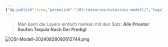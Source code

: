 ```yaml
---
{"dg-publish":true,"permalink":"/02-resources/notes/osi-modell/","tags":["netzwerk"],"updated":"2024-08-28T09:26:13.792+02:00"}
---
```


>Man kann die Layers  einfach merken mit den Satz:
>**Alle Priester Saufen Tequila Nach Der Predigt**

![OSI-Modell-20240828092612744.png](/img/user/02%20-%20RESOURCES/Files/OSI-Modell-20240828092612744.png)

<style> .container {font-family: sans-serif; text-align: center;} .button-wrapper button {z-index: 1;height: 40px; width: 100px; margin: 10px;padding: 5px;} .excalidraw .App-menu_top .buttonList { display: flex;} .excalidraw-wrapper { height: 800px; margin: 50px; position: relative;} :root[dir="ltr"] .excalidraw .layer-ui__wrapper .zen-mode-transition.App-menu_bottom--transition-left {transform: none;} </style><script src="https://cdn.jsdelivr.net/npm/react@17/umd/react.production.min.js"></script><script src="https://cdn.jsdelivr.net/npm/react-dom@17/umd/react-dom.production.min.js"></script><script type="text/javascript" src="https://cdn.jsdelivr.net/npm/@excalidraw/excalidraw@0/dist/excalidraw.production.min.js"></script><div id="OSI-Modell_2024-07-16_1559.43.excalidraw.md1"></div><script>(function(){const InitialData={"type":"excalidraw","version":2,"source":"https://github.com/zsviczian/obsidian-excalidraw-plugin/releases/tag/2.3.0","elements":[{"type":"rectangle","version":178,"versionNonce":1298910836,"index":"a0","isDeleted":false,"id":"HVQ-AXTkL7F2Pmlric4km","fillStyle":"cross-hatch","strokeWidth":2,"strokeStyle":"solid","roughness":1,"opacity":100,"angle":0,"x":-225.5,"y":-401.2421875,"strokeColor":"#1e1e1e","backgroundColor":"transparent","width":392,"height":807,"seed":1864322536,"groupIds":[],"frameId":null,"roundness":{"type":3},"boundElements":[],"updated":1721199335502,"link":null,"locked":false},{"type":"line","version":115,"versionNonce":1276943256,"index":"a1","isDeleted":false,"id":"2oH3XBinIdQlAOZiDw9YC","fillStyle":"solid","strokeWidth":2,"strokeStyle":"solid","roughness":1,"opacity":100,"angle":0,"x":-225.86363636363635,"y":268.4012784090909,"strokeColor":"#1e1e1e","backgroundColor":"transparent","width":393.6363636363636,"height":2.727272727272748,"seed":1290810856,"groupIds":[],"frameId":null,"roundness":{"type":2},"boundElements":[],"updated":1721138517596,"link":null,"locked":false,"startBinding":null,"endBinding":null,"lastCommittedPoint":null,"startArrowhead":null,"endArrowhead":null,"points":[[0,0],[393.6363636363636,-2.727272727272748]]},{"type":"line","version":113,"versionNonce":1959055336,"index":"a2","isDeleted":false,"id":"KurE0B5R4umt90_f-nntv","fillStyle":"solid","strokeWidth":2,"strokeStyle":"solid","roughness":1,"opacity":100,"angle":0,"x":-224.01049959957598,"y":154.78062319667293,"strokeColor":"#1e1e1e","backgroundColor":"transparent","width":393.6363636363636,"height":2.727272727272748,"seed":1699691160,"groupIds":[],"frameId":null,"roundness":{"type":2},"boundElements":[],"updated":1721138513610,"link":null,"locked":false,"startBinding":null,"endBinding":null,"lastCommittedPoint":null,"startArrowhead":null,"endArrowhead":null,"points":[[0,0],[393.6363636363636,-2.727272727272748]]},{"type":"line","version":176,"versionNonce":1001667992,"index":"a3","isDeleted":false,"id":"vxyFUvunTkXn1bOsuZt_4","fillStyle":"solid","strokeWidth":2,"strokeStyle":"solid","roughness":1,"opacity":100,"angle":0,"x":-222.19231778139417,"y":44.780623196672934,"strokeColor":"#1e1e1e","backgroundColor":"transparent","width":393.6363636363636,"height":2.727272727272748,"seed":1334690024,"groupIds":[],"frameId":null,"roundness":{"type":2},"boundElements":[],"updated":1721138510442,"link":null,"locked":false,"startBinding":null,"endBinding":null,"lastCommittedPoint":null,"startArrowhead":null,"endArrowhead":null,"points":[[0,0],[393.6363636363636,-2.727272727272748]]},{"type":"line","version":138,"versionNonce":1899446248,"index":"a4","isDeleted":false,"id":"5SN_TauFl3ZpMsv-wmUHR","fillStyle":"solid","strokeWidth":2,"strokeStyle":"solid","roughness":1,"opacity":100,"angle":0,"x":-224.91959050866691,"y":-69.76483134878163,"strokeColor":"#1e1e1e","backgroundColor":"transparent","width":393.6363636363636,"height":2.727272727272748,"seed":1840752792,"groupIds":[],"frameId":null,"roundness":{"type":2},"boundElements":[],"updated":1721138508025,"link":null,"locked":false,"startBinding":null,"endBinding":null,"lastCommittedPoint":null,"startArrowhead":null,"endArrowhead":null,"points":[[0,0],[393.6363636363636,-2.727272727272748]]},{"type":"line","version":114,"versionNonce":2098304152,"index":"a5","isDeleted":false,"id":"fAThEjpmYqSEnL_u7bdqt","fillStyle":"solid","strokeWidth":2,"strokeStyle":"solid","roughness":1,"opacity":100,"angle":0,"x":-226.73777232684878,"y":-202.49210407605432,"strokeColor":"#1e1e1e","backgroundColor":"transparent","width":393.6363636363636,"height":2.727272727272748,"seed":2119084520,"groupIds":[],"frameId":null,"roundness":{"type":2},"boundElements":[],"updated":1721138503856,"link":null,"locked":false,"startBinding":null,"endBinding":null,"lastCommittedPoint":null,"startArrowhead":null,"endArrowhead":null,"points":[[0,0],[393.6363636363636,-2.727272727272748]]},{"type":"line","version":120,"versionNonce":719843048,"index":"a6","isDeleted":false,"id":"PJhfTvsvWYn1DiNqW0Qqc","fillStyle":"solid","strokeWidth":2,"strokeStyle":"solid","roughness":1,"opacity":100,"angle":0,"x":-228.55595414503048,"y":-312.4921040760543,"strokeColor":"#1e1e1e","backgroundColor":"transparent","width":393.6363636363636,"height":2.727272727272748,"seed":2112697240,"groupIds":[],"frameId":null,"roundness":{"type":2},"boundElements":[],"updated":1721138500022,"link":null,"locked":false,"startBinding":null,"endBinding":null,"lastCommittedPoint":null,"startArrowhead":null,"endArrowhead":null,"points":[[0,0],[393.6363636363636,-2.727272727272748]]},{"type":"text","version":46,"versionNonce":599610171,"index":"a9","isDeleted":false,"id":"JqeHqdZM","fillStyle":"solid","strokeWidth":2,"strokeStyle":"solid","roughness":1,"opacity":100,"angle":0,"x":-65.86363636363637,"y":269.31036931818176,"strokeColor":"#1e1e1e","backgroundColor":"transparent","width":76.35992431640625,"height":25,"seed":536349336,"groupIds":[],"frameId":null,"roundness":null,"boundElements":[],"updated":1721487563690,"link":null,"locked":false,"fontSize":20,"fontFamily":1,"text":"Physical","rawText":"Physical","textAlign":"left","verticalAlign":"top","containerId":null,"originalText":"Physical","autoResize":true,"lineHeight":1.25},{"type":"text","version":71,"versionNonce":2145440245,"index":"aA","isDeleted":false,"id":"tHd1T3dH","fillStyle":"solid","strokeWidth":2,"strokeStyle":"solid","roughness":1,"opacity":100,"angle":0,"x":-78.59090909090907,"y":152.0376420454545,"strokeColor":"#1e1e1e","backgroundColor":"transparent","width":99.92903414639562,"height":25,"seed":356768408,"groupIds":[],"frameId":null,"roundness":null,"boundElements":[],"updated":1721487563690,"link":null,"locked":false,"fontSize":20,"fontFamily":1,"text":"Data Link","rawText":"Data Link","textAlign":"left","verticalAlign":"top","containerId":null,"originalText":"Data Link","autoResize":false,"lineHeight":1.25},{"type":"text","version":42,"versionNonce":147141595,"index":"aB","isDeleted":false,"id":"Ruf9cm2b","fillStyle":"solid","strokeWidth":2,"strokeStyle":"solid","roughness":1,"opacity":100,"angle":0,"x":-66.77272727272725,"y":42.94673295454538,"strokeColor":"#1e1e1e","backgroundColor":"transparent","width":76.97993469238281,"height":25,"seed":499141016,"groupIds":[],"frameId":null,"roundness":null,"boundElements":[],"updated":1721487563690,"link":null,"locked":false,"fontSize":20,"fontFamily":1,"text":"Network","rawText":"Network","textAlign":"left","verticalAlign":"top","containerId":null,"originalText":"Network","autoResize":true,"lineHeight":1.25},{"type":"text","version":99,"versionNonce":943508309,"index":"aC","isDeleted":false,"id":"DzTOgS8y","fillStyle":"solid","strokeWidth":2,"strokeStyle":"solid","roughness":1,"opacity":100,"angle":0,"x":-75.13268973610616,"y":-75.91690340909093,"strokeColor":"#1e1e1e","backgroundColor":"transparent","width":100.75991821289062,"height":25,"seed":1938426088,"groupIds":[],"frameId":null,"roundness":null,"boundElements":[],"updated":1721487563690,"link":null,"locked":false,"fontSize":20,"fontFamily":1,"text":"Transport","rawText":"Transport","textAlign":"left","verticalAlign":"top","containerId":null,"originalText":"Transport","autoResize":true,"lineHeight":1.25},{"type":"text","version":120,"versionNonce":256376955,"index":"aF","isDeleted":false,"id":"AiqUKKfK","fillStyle":"solid","strokeWidth":2,"strokeStyle":"solid","roughness":1,"opacity":100,"angle":0,"x":-59.67814428156066,"y":-205.91690340909088,"strokeColor":"#1e1e1e","backgroundColor":"transparent","width":71.27992248535156,"height":25,"seed":1145424536,"groupIds":[],"frameId":null,"roundness":null,"boundElements":[],"updated":1721487563690,"link":null,"locked":false,"fontSize":20,"fontFamily":1,"text":"Session","rawText":"Session","textAlign":"left","verticalAlign":"top","containerId":null,"originalText":"Session","autoResize":true,"lineHeight":1.25},{"type":"text","version":133,"versionNonce":1771215029,"index":"aI","isDeleted":false,"id":"tl125dPG","fillStyle":"solid","strokeWidth":2,"strokeStyle":"solid","roughness":1,"opacity":100,"angle":0,"x":-86.95087155428791,"y":-315.00781250000006,"strokeColor":"#1e1e1e","backgroundColor":"transparent","width":125.29988098144531,"height":25,"seed":1306047384,"groupIds":[],"frameId":null,"roundness":null,"boundElements":[],"updated":1721487563690,"link":null,"locked":false,"fontSize":20,"fontFamily":1,"text":"Presentation","rawText":"Presentation","textAlign":"left","verticalAlign":"top","containerId":null,"originalText":"Presentation","autoResize":true,"lineHeight":1.25},{"type":"text","version":104,"versionNonce":554187035,"index":"aM","isDeleted":false,"id":"JnchxMwX","fillStyle":"solid","strokeWidth":2,"strokeStyle":"solid","roughness":1,"opacity":100,"angle":0,"x":-81.49632609974253,"y":-397.7350852272726,"strokeColor":"#1e1e1e","backgroundColor":"transparent","width":103.61990356445312,"height":25,"seed":393670040,"groupIds":[],"frameId":null,"roundness":null,"boundElements":[],"updated":1721487563690,"link":null,"locked":false,"fontSize":20,"fontFamily":1,"text":"Application","rawText":"Application","textAlign":"left","verticalAlign":"top","containerId":null,"originalText":"Application","autoResize":true,"lineHeight":1.25},{"type":"text","version":37,"versionNonce":2106046997,"index":"aR","isDeleted":false,"id":"R7YgyInc","fillStyle":"solid","strokeWidth":2,"strokeStyle":"solid","roughness":1,"opacity":100,"angle":0,"x":-211.3181818181818,"y":279.31036931818164,"strokeColor":"#1e1e1e","backgroundColor":"transparent","width":11.419998168945312,"height":25,"seed":395646360,"groupIds":[],"frameId":null,"roundness":null,"boundElements":[],"updated":1721487563690,"link":null,"locked":false,"fontSize":20,"fontFamily":1,"text":"1.","rawText":"1.","textAlign":"left","verticalAlign":"top","containerId":null,"originalText":"1.","autoResize":true,"lineHeight":1.25},{"type":"text","version":51,"versionNonce":1266179515,"index":"aS","isDeleted":false,"id":"9NG8LSka","fillStyle":"solid","strokeWidth":2,"strokeStyle":"solid","roughness":1,"opacity":100,"angle":0,"x":-215.86363636363635,"y":156.58309659090898,"strokeColor":"#1e1e1e","backgroundColor":"transparent","width":20.239990234375,"height":25,"seed":958268312,"groupIds":[],"frameId":null,"roundness":null,"boundElements":[],"updated":1721487563690,"link":null,"locked":false,"fontSize":20,"fontFamily":1,"text":"2.","rawText":"2.","textAlign":"left","verticalAlign":"top","containerId":null,"originalText":"2.","autoResize":true,"lineHeight":1.25},{"type":"text","version":35,"versionNonce":219262837,"index":"aT","isDeleted":false,"id":"A00n6Jrh","fillStyle":"solid","strokeWidth":2,"strokeStyle":"solid","roughness":1,"opacity":100,"angle":0,"x":-216.77272727272722,"y":45.674005681818045,"strokeColor":"#1e1e1e","backgroundColor":"transparent","width":19.6199951171875,"height":25,"seed":1314759400,"groupIds":[],"frameId":null,"roundness":null,"boundElements":[],"updated":1721487563690,"link":null,"locked":false,"fontSize":20,"fontFamily":1,"text":"3.","rawText":"3.","textAlign":"left","verticalAlign":"top","containerId":null,"originalText":"3.","autoResize":true,"lineHeight":1.25},{"type":"text","version":39,"versionNonce":1236987483,"index":"aU","isDeleted":false,"id":"kLN6qVcn","fillStyle":"solid","strokeWidth":2,"strokeStyle":"solid","roughness":1,"opacity":100,"angle":0,"x":-216.77272727272722,"y":-69.78053977272737,"strokeColor":"#1e1e1e","backgroundColor":"transparent","width":18.79998779296875,"height":25,"seed":444954600,"groupIds":[],"frameId":null,"roundness":null,"boundElements":[],"updated":1721487563690,"link":null,"locked":false,"fontSize":20,"fontFamily":1,"text":"4.","rawText":"4.","textAlign":"left","verticalAlign":"top","containerId":null,"originalText":"4.","autoResize":true,"lineHeight":1.25},{"type":"text","version":32,"versionNonce":1987442901,"index":"aV","isDeleted":false,"id":"v895DMod","fillStyle":"solid","strokeWidth":2,"strokeStyle":"solid","roughness":1,"opacity":100,"angle":0,"x":-218.59908572110263,"y":-200.46235795454555,"strokeColor":"#1e1e1e","backgroundColor":"transparent","width":17.839981079101562,"height":25,"seed":1041525224,"groupIds":[],"frameId":null,"roundness":null,"boundElements":[],"updated":1721487563690,"link":null,"locked":false,"fontSize":20,"fontFamily":1,"text":"5.","rawText":"5.","textAlign":"left","verticalAlign":"top","containerId":null,"originalText":"5.","autoResize":true,"lineHeight":1.25},{"type":"text","version":40,"versionNonce":1319267067,"index":"aW","isDeleted":false,"id":"dGcCTqJA","fillStyle":"solid","strokeWidth":2,"strokeStyle":"solid","roughness":1,"opacity":100,"angle":0,"x":-216.77272727272725,"y":-312.5078125,"strokeColor":"#1e1e1e","backgroundColor":"transparent","width":18.279983520507812,"height":25,"seed":220819608,"groupIds":[],"frameId":null,"roundness":null,"boundElements":[],"updated":1721487563690,"link":null,"locked":false,"fontSize":20,"fontFamily":1,"text":"6.","rawText":"6.","textAlign":"left","verticalAlign":"top","containerId":null,"originalText":"6.","autoResize":true,"lineHeight":1.25},{"type":"text","version":33,"versionNonce":860493365,"index":"aX","isDeleted":false,"id":"LoKUqG56","fillStyle":"solid","strokeWidth":2,"strokeStyle":"solid","roughness":1,"opacity":100,"angle":0,"x":-213.1363636363636,"y":-394.32599431818176,"strokeColor":"#1e1e1e","backgroundColor":"transparent","width":16.239990234375,"height":25,"seed":2020744856,"groupIds":[],"frameId":null,"roundness":null,"boundElements":[],"updated":1721487563690,"link":null,"locked":false,"fontSize":20,"fontFamily":1,"text":"7.","rawText":"7.","textAlign":"left","verticalAlign":"top","containerId":null,"originalText":"7.","autoResize":true,"lineHeight":1.25},{"type":"text","version":72,"versionNonce":246502299,"index":"aY","isDeleted":false,"id":"muSBMHgi","fillStyle":"solid","strokeWidth":2,"strokeStyle":"solid","roughness":1,"opacity":100,"angle":0,"x":-172.2272727272727,"y":311.12855113636357,"strokeColor":"#1e1e1e","backgroundColor":"transparent","width":187.2808074951172,"height":25,"seed":307475432,"groupIds":[],"frameId":null,"roundness":null,"boundElements":[],"updated":1721487563690,"link":"[[02 - RESOURCES/Notes/Kupferkabel\|Kupferkabel]]","locked":false,"fontSize":20,"fontFamily":1,"text":"📍[[02 - RESOURCES/Notes/Kupferkabel\|Kupferkabel]]","rawText":"[[02 - RESOURCES/Notes/Kupferkabel\|Kupferkabel]]","textAlign":"left","verticalAlign":"top","containerId":null,"originalText":"📍[[02 - RESOURCES/Notes/Kupferkabel\|Kupferkabel]]","autoResize":true,"lineHeight":1.25},{"type":"text","version":65,"versionNonce":1853065109,"index":"aZ","isDeleted":false,"id":"A9ekUTNZ","fillStyle":"solid","strokeWidth":2,"strokeStyle":"solid","roughness":1,"opacity":100,"angle":0,"x":25.04545454545456,"y":322.03764204545445,"strokeColor":"#1e1e1e","backgroundColor":"transparent","width":128.0009002685547,"height":25,"seed":53067672,"groupIds":[],"frameId":null,"roundness":null,"boundElements":[],"updated":1721487563690,"link":"[[02 - RESOURCES/Notes/WLAN\|WLAN]]","locked":false,"fontSize":20,"fontFamily":1,"text":"📍[[02 - RESOURCES/Notes/WLAN\|WLAN]]","rawText":"[[02 - RESOURCES/Notes/WLAN\|WLAN]]","textAlign":"left","verticalAlign":"top","containerId":null,"originalText":"📍[[02 - RESOURCES/Notes/WLAN\|WLAN]]","autoResize":true,"lineHeight":1.25},{"type":"text","version":24,"versionNonce":169486395,"index":"aa","isDeleted":false,"id":"0wyoEpDL","fillStyle":"solid","strokeWidth":2,"strokeStyle":"solid","roughness":1,"opacity":100,"angle":0,"x":-13.136363636363626,"y":367.4921874999999,"strokeColor":"#1e1e1e","backgroundColor":"transparent","width":147.45986938476562,"height":25,"seed":1515384472,"groupIds":[],"frameId":null,"roundness":null,"boundElements":[],"updated":1721487563690,"link":null,"locked":false,"fontSize":20,"fontFamily":1,"text":"Netzwerkkabel ","rawText":"Netzwerkkabel ","textAlign":"left","verticalAlign":"top","containerId":null,"originalText":"Netzwerkkabel ","autoResize":true,"lineHeight":1.25},{"type":"text","version":11,"versionNonce":1512557813,"index":"ab","isDeleted":false,"id":"Z4cwRyne","fillStyle":"solid","strokeWidth":2,"strokeStyle":"solid","roughness":1,"opacity":100,"angle":0,"x":-121.31818181818181,"y":372.0376420454544,"strokeColor":"#1e1e1e","backgroundColor":"transparent","width":76.11993408203125,"height":25,"seed":1535500440,"groupIds":[],"frameId":null,"roundness":null,"boundElements":[],"updated":1721487563690,"link":null,"locked":false,"fontSize":20,"fontFamily":1,"text":"Stecker","rawText":"Stecker","textAlign":"left","verticalAlign":"top","containerId":null,"originalText":"Stecker","autoResize":true,"lineHeight":1.25},{"type":"text","version":106,"versionNonce":1075220509,"index":"ac","isDeleted":false,"id":"DAY9z6LE","fillStyle":"solid","strokeWidth":2,"strokeStyle":"solid","roughness":1,"opacity":100,"angle":0,"x":-210.91490978530746,"y":190.72503481458494,"strokeColor":"#1e1e1e","backgroundColor":"transparent","width":135.04086303710938,"height":25,"seed":1387957912,"groupIds":[],"frameId":null,"roundness":null,"boundElements":[],"updated":1723304773562,"link":"[[02 - RESOURCES/Notes/Switch\|Switch]]","locked":false,"fontSize":20,"fontFamily":1,"text":"📍[[02 - RESOURCES/Notes/Switch\|Switch]]","rawText":"[[02 - RESOURCES/Notes/Switch\|Switch]]","textAlign":"left","verticalAlign":"top","containerId":null,"originalText":"📍[[02 - RESOURCES/Notes/Switch\|Switch]]","autoResize":true,"lineHeight":1.25},{"type":"text","version":73,"versionNonce":2003288992,"index":"ad","isDeleted":false,"id":"YpPIISSK","fillStyle":"solid","strokeWidth":2,"strokeStyle":"solid","roughness":1,"opacity":100,"angle":0,"x":-63.343136083194736,"y":190.11607400385705,"strokeColor":"#1e1e1e","backgroundColor":"transparent","width":211.34080505371094,"height":25,"seed":1974449048,"groupIds":[],"frameId":null,"roundness":null,"boundElements":[],"updated":1723453068831,"link":"[[02 - RESOURCES/Notes/MAC Adresse\|MAC Adresse]]","locked":false,"fontSize":20,"fontFamily":1,"text":"📍[[MAC\|MAC]]-Adressen","rawText":"[[02 - RESOURCES/Notes/MAC Adresse\|MAC]]-Adressen","textAlign":"left","verticalAlign":"top","containerId":null,"originalText":"📍[[MAC\|MAC]]-Adressen","autoResize":true,"lineHeight":1.25},{"type":"text","version":46,"versionNonce":1956041653,"index":"ag","isDeleted":false,"id":"5T80fzWb","fillStyle":"solid","strokeWidth":2,"strokeStyle":"solid","roughness":1,"opacity":100,"angle":0,"x":-191.3181818181818,"y":226.58309659090895,"strokeColor":"#1e1e1e","backgroundColor":"transparent","width":237.12078857421875,"height":25,"seed":716422120,"groupIds":[],"frameId":null,"roundness":null,"boundElements":[],"updated":1721487563690,"link":"[[02 - RESOURCES/Notes/Ethernet\|Ethernet]]","locked":false,"fontSize":20,"fontFamily":1,"text":"📍[[02 - RESOURCES/Notes/Ethernet\|Ethernet]]-Frames","rawText":"[[02 - RESOURCES/Notes/Ethernet\|Ethernet]]-Frames","textAlign":"left","verticalAlign":"top","containerId":null,"originalText":"📍[[02 - RESOURCES/Notes/Ethernet\|Ethernet]]-Frames","autoResize":true,"lineHeight":1.25},{"type":"text","version":55,"versionNonce":142372448,"index":"ah","isDeleted":false,"id":"wP5DgcF0","fillStyle":"solid","strokeWidth":2,"strokeStyle":"solid","roughness":1,"opacity":100,"angle":0,"x":-212.22727272727275,"y":87.49218749999991,"strokeColor":"#1e1e1e","backgroundColor":"transparent","width":141.94085693359375,"height":25,"seed":590573976,"groupIds":[],"frameId":null,"roundness":null,"boundElements":[],"updated":1723453297794,"link":"[[02 - RESOURCES/Notes/Router\|Router]]","locked":false,"fontSize":20,"fontFamily":1,"text":"📍[[02 - RESOURCES/Notes/Router\|Router]]","rawText":"[[02 - RESOURCES/Notes/Router\|Router]]","textAlign":"left","verticalAlign":"top","containerId":null,"originalText":"📍[[02 - RESOURCES/Notes/Router\|Router]]","autoResize":true,"lineHeight":1.25},{"type":"text","version":102,"versionNonce":2079202208,"index":"ai","isDeleted":false,"id":"IeRjqu9X","fillStyle":"solid","strokeWidth":2,"strokeStyle":"solid","roughness":1,"opacity":100,"angle":0,"x":-30.695070786381564,"y":83.560654794535,"strokeColor":"#1e1e1e","backgroundColor":"transparent","width":184.14080810546875,"height":25,"seed":692543384,"groupIds":[],"frameId":null,"roundness":null,"boundElements":[],"updated":1723453302079,"link":"[[IP-Adresse\|IP-Adresse]]","locked":false,"fontSize":20,"fontFamily":1,"text":"📍[[IP-Adresse\|IP-Adresse]]","rawText":"[[IP-Adresse\|IP-Adresse]]","textAlign":"left","verticalAlign":"top","containerId":null,"originalText":"📍[[IP-Adresse\|IP-Adresse]]","autoResize":true,"lineHeight":1.25},{"type":"text","version":103,"versionNonce":836326304,"index":"aj","isDeleted":false,"id":"ZkEdfBtc","fillStyle":"solid","strokeWidth":2,"strokeStyle":"solid","roughness":1,"opacity":100,"angle":0,"x":-126.80791179318396,"y":120.21946022727255,"strokeColor":"#1e1e1e","backgroundColor":"transparent","width":127.42088317871094,"height":25,"seed":30347672,"groupIds":[],"frameId":null,"roundness":null,"boundElements":[],"updated":1723453300765,"link":"[[02 - RESOURCES/Notes/ICMP\|ICMP]]","locked":false,"fontSize":20,"fontFamily":1,"text":"📍[[02 - RESOURCES/Notes/ICMP\|ICMP]]","rawText":"[[02 - RESOURCES/Notes/ICMP\|ICMP]]","textAlign":"left","verticalAlign":"top","containerId":null,"originalText":"📍[[02 - RESOURCES/Notes/ICMP\|ICMP]]","autoResize":true,"lineHeight":1.25},{"type":"text","version":12,"versionNonce":713239157,"index":"ak","isDeleted":false,"id":"Tw53tWQJ","fillStyle":"solid","strokeWidth":2,"strokeStyle":"solid","roughness":1,"opacity":100,"angle":0,"x":-148.59090909090907,"y":-47.053267045454646,"strokeColor":"#1e1e1e","backgroundColor":"transparent","width":117.2808837890625,"height":25,"seed":223825048,"groupIds":[],"frameId":null,"roundness":null,"boundElements":[],"updated":1721487563691,"link":"[[02 - RESOURCES/Notes/TCP\|TCP]]","locked":false,"fontSize":20,"fontFamily":1,"text":"📍[[02 - RESOURCES/Notes/TCP\|TCP]]","rawText":"[[02 - RESOURCES/Notes/TCP\|TCP]]","textAlign":"left","verticalAlign":"top","containerId":null,"originalText":"📍[[02 - RESOURCES/Notes/TCP\|TCP]]","autoResize":true,"lineHeight":1.25},{"type":"text","version":34,"versionNonce":1221160864,"index":"al","isDeleted":false,"id":"0hPaX4NR","fillStyle":"solid","strokeWidth":2,"strokeStyle":"solid","roughness":1,"opacity":100,"angle":0,"x":14.787530821404232,"y":-42.47371164852075,"strokeColor":"#1e1e1e","backgroundColor":"transparent","width":118.20089721679688,"height":25,"seed":176154520,"groupIds":[],"frameId":null,"roundness":null,"boundElements":[],"updated":1723453072066,"link":"[[02 - RESOURCES/Notes/UDP\|UDP]]","locked":false,"fontSize":20,"fontFamily":1,"text":"📍[[02 - RESOURCES/Notes/UDP\|UDP]]","rawText":"[[02 - RESOURCES/Notes/UDP\|UDP]]","textAlign":"left","verticalAlign":"top","containerId":null,"originalText":"📍[[02 - RESOURCES/Notes/UDP\|UDP]]","autoResize":true,"lineHeight":1.25},{"type":"text","version":89,"versionNonce":1814571219,"index":"am","isDeleted":false,"id":"iJoARWWw","fillStyle":"solid","strokeWidth":2,"strokeStyle":"solid","roughness":1,"opacity":100,"angle":0,"x":-205.22951960433545,"y":2.037642045454419,"strokeColor":"#1e1e1e","backgroundColor":"transparent","width":290.8207092285156,"height":25,"seed":1152529128,"groupIds":[],"frameId":null,"roundness":null,"boundElements":[],"updated":1723304765859,"link":"[[02 - RESOURCES/Notes/Protokoll\|Protokoll]]","locked":false,"fontSize":20,"fontFamily":1,"text":"📍Portnummern/[[02 - RESOURCES/Notes/Protokoll\|Protokoll]]","rawText":"Portnummern/[[02 - RESOURCES/Notes/Protokoll\|Protokoll]]","textAlign":"left","verticalAlign":"top","containerId":null,"originalText":"📍Portnummern/[[02 - RESOURCES/Notes/Protokoll\|Protokoll]]","autoResize":true,"lineHeight":1.25},{"type":"text","version":11,"versionNonce":1889239035,"index":"an","isDeleted":false,"id":"mE3mY0WR","fillStyle":"solid","strokeWidth":2,"strokeStyle":"solid","roughness":1,"opacity":100,"angle":0,"x":-157.68181818181813,"y":-164.32599431818187,"strokeColor":"#1e1e1e","backgroundColor":"transparent","width":212.50079345703125,"height":25,"seed":1009001112,"groupIds":[],"frameId":null,"roundness":null,"boundElements":[],"updated":1721487563691,"link":"[[02 - RESOURCES/Notes/SQL\|SQL]]","locked":false,"fontSize":20,"fontFamily":1,"text":"📍[[02 - RESOURCES/Notes/SQL\|SQL]]-Sitzungen","rawText":"[[02 - RESOURCES/Notes/SQL\|SQL]]-Sitzungen","textAlign":"left","verticalAlign":"top","containerId":null,"originalText":"📍[[02 - RESOURCES/Notes/SQL\|SQL]]-Sitzungen","autoResize":true,"lineHeight":1.25},{"type":"text","version":42,"versionNonce":416862517,"index":"ao","isDeleted":false,"id":"mkYzTKR6","fillStyle":"solid","strokeWidth":2,"strokeStyle":"solid","roughness":1,"opacity":100,"angle":0,"x":66.86363636363643,"y":-107.9623579545455,"strokeColor":"#1e1e1e","backgroundColor":"transparent","width":97.23992919921875,"height":25,"seed":205475992,"groupIds":[],"frameId":null,"roundness":null,"boundElements":[],"updated":1721487563691,"link":null,"locked":false,"fontSize":20,"fontFamily":1,"text":"NetBIOS ","rawText":"NetBIOS ","textAlign":"left","verticalAlign":"top","containerId":null,"originalText":"NetBIOS ","autoResize":true,"lineHeight":1.25},{"type":"text","version":30,"versionNonce":448776347,"index":"ap","isDeleted":false,"id":"bIUJTWFC","fillStyle":"solid","strokeWidth":2,"strokeStyle":"solid","roughness":1,"opacity":100,"angle":0,"x":-196.77272727272725,"y":-106.14417613636363,"strokeColor":"#1e1e1e","backgroundColor":"transparent","width":56.51995849609375,"height":25,"seed":365403800,"groupIds":[],"frameId":null,"roundness":null,"boundElements":[],"updated":1721487563691,"link":null,"locked":false,"fontSize":20,"fontFamily":1,"text":"PPTP","rawText":"PPTP","textAlign":"left","verticalAlign":"top","containerId":null,"originalText":"PPTP","autoResize":true,"lineHeight":1.25},{"type":"text","version":12,"versionNonce":1215488661,"index":"aq","isDeleted":false,"id":"2PlwdYoY","fillStyle":"solid","strokeWidth":2,"strokeStyle":"solid","roughness":1,"opacity":100,"angle":0,"x":82.31818181818181,"y":-167.9623579545455,"strokeColor":"#1e1e1e","backgroundColor":"transparent","width":39.65997314453125,"height":25,"seed":1793221864,"groupIds":[],"frameId":null,"roundness":null,"boundElements":[],"updated":1721487563691,"link":null,"locked":false,"fontSize":20,"fontFamily":1,"text":"RPC","rawText":"RPC","textAlign":"left","verticalAlign":"top","containerId":null,"originalText":"RPC","autoResize":true,"lineHeight":1.25},{"type":"text","version":33,"versionNonce":1452408123,"index":"ar","isDeleted":false,"id":"jQMt0L69","fillStyle":"solid","strokeWidth":2,"strokeStyle":"solid","roughness":1,"opacity":100,"angle":0,"x":-185.86363636363632,"y":-279.78053977272725,"strokeColor":"#1e1e1e","backgroundColor":"transparent","width":88.35995483398438,"height":25,"seed":1649965544,"groupIds":[],"frameId":null,"roundness":null,"boundElements":[],"updated":1721487563691,"link":null,"locked":false,"fontSize":20,"fontFamily":1,"text":"SSL/TLS","rawText":"SSL/TLS","textAlign":"left","verticalAlign":"top","containerId":null,"originalText":"SSL/TLS","autoResize":true,"lineHeight":1.25},{"type":"text","version":11,"versionNonce":293849077,"index":"as","isDeleted":false,"id":"uI6PIu2X","fillStyle":"solid","strokeWidth":2,"strokeStyle":"solid","roughness":1,"opacity":100,"angle":0,"x":103.22727272727269,"y":-250.6896306818182,"strokeColor":"#1e1e1e","backgroundColor":"transparent","width":65.15997314453125,"height":25,"seed":1710166248,"groupIds":[],"frameId":null,"roundness":null,"boundElements":[],"updated":1721487563691,"link":null,"locked":false,"fontSize":20,"fontFamily":1,"text":"JPEG ","rawText":"JPEG ","textAlign":"left","verticalAlign":"top","containerId":null,"originalText":"JPEG ","autoResize":true,"lineHeight":1.25},{"type":"text","version":63,"versionNonce":321372509,"index":"at","isDeleted":false,"id":"OffSGr9W","fillStyle":"solid","strokeWidth":2,"strokeStyle":"solid","roughness":1,"opacity":100,"angle":0,"x":-115.50666109208015,"y":-251.16920994048456,"strokeColor":"#1e1e1e","backgroundColor":"transparent","width":67.79997253417969,"height":25,"seed":1840726760,"groupIds":[],"frameId":null,"roundness":null,"boundElements":[],"updated":1723304790740,"link":null,"locked":false,"fontSize":20,"fontFamily":1,"text":"MPEG ","rawText":"MPEG ","textAlign":"left","verticalAlign":"top","containerId":null,"originalText":"MPEG ","autoResize":true,"lineHeight":1.25},{"type":"text","version":33,"versionNonce":1582390653,"index":"au","isDeleted":false,"id":"ehybAAFF","fillStyle":"solid","strokeWidth":2,"strokeStyle":"solid","roughness":1,"opacity":100,"angle":0,"x":-20.665930964163806,"y":-278.95778466131225,"strokeColor":"#1e1e1e","backgroundColor":"transparent","width":69.9599609375,"height":25,"seed":1110570216,"groupIds":[],"frameId":null,"roundness":null,"boundElements":[],"updated":1723304788405,"link":null,"locked":false,"fontSize":20,"fontFamily":1,"text":"ASCII ","rawText":"ASCII ","textAlign":"left","verticalAlign":"top","containerId":null,"originalText":"ASCII ","autoResize":true,"lineHeight":1.25},{"type":"text","version":47,"versionNonce":544877179,"index":"av","isDeleted":false,"id":"MOUMFqix","fillStyle":"solid","strokeWidth":2,"strokeStyle":"solid","roughness":1,"opacity":100,"angle":0,"x":-223.91558441558436,"y":-352.24807224025983,"strokeColor":"#1e1e1e","backgroundColor":"transparent","width":131.50086975097656,"height":25,"seed":1535059688,"groupIds":[],"frameId":null,"roundness":null,"boundElements":[],"updated":1721487563691,"link":"[[02 - RESOURCES/Notes/HTTP\|HTTP]]","locked":false,"fontSize":20,"fontFamily":1,"text":"📍[[02 - RESOURCES/Notes/HTTP\|HTTP]]","rawText":"[[02 - RESOURCES/Notes/HTTP\|HTTP]]","textAlign":"left","verticalAlign":"top","containerId":null,"originalText":"📍[[02 - RESOURCES/Notes/HTTP\|HTTP]]","autoResize":true,"lineHeight":1.25},{"type":"text","version":49,"versionNonce":1534070453,"index":"aw","isDeleted":false,"id":"YEMz7Jzc","fillStyle":"solid","strokeWidth":2,"strokeStyle":"solid","roughness":1,"opacity":100,"angle":0,"x":76.86363636363643,"y":-389.78053977272725,"strokeColor":"#1e1e1e","backgroundColor":"transparent","width":79.19993591308594,"height":25,"seed":1168233960,"groupIds":[],"frameId":null,"roundness":null,"boundElements":[],"updated":1721487563691,"link":null,"locked":false,"fontSize":20,"fontFamily":1,"text":"Browser","rawText":"Browser","textAlign":"left","verticalAlign":"top","containerId":null,"originalText":"Browser","autoResize":true,"lineHeight":1.25},{"type":"text","version":61,"versionNonce":1583686427,"index":"az","isDeleted":false,"id":"uWZLFf3x","fillStyle":"solid","strokeWidth":2,"strokeStyle":"solid","roughness":1,"opacity":100,"angle":0,"x":-93.13636363636363,"y":-344.32599431818187,"strokeColor":"#1e1e1e","backgroundColor":"transparent","width":82.33993530273438,"height":25,"seed":1004355736,"groupIds":[],"frameId":null,"roundness":null,"boundElements":[],"updated":1721487563691,"link":null,"locked":false,"fontSize":20,"fontFamily":1,"text":"Terminal","rawText":"Terminal","textAlign":"left","verticalAlign":"top","containerId":null,"originalText":"Terminal","autoResize":true,"lineHeight":1.25},{"type":"text","version":19,"versionNonce":4616213,"index":"b00","isDeleted":false,"id":"P2AgDpwU","fillStyle":"solid","strokeWidth":2,"strokeStyle":"solid","roughness":1,"opacity":100,"angle":0,"x":30.5,"y":-357.9623579545455,"strokeColor":"#1e1e1e","backgroundColor":"transparent","width":131.88087463378906,"height":25,"seed":1460617112,"groupIds":[],"frameId":null,"roundness":null,"boundElements":[],"updated":1721487563691,"link":"[[02 - RESOURCES/Notes/SMTP\|SMTP]]","locked":false,"fontSize":20,"fontFamily":1,"text":"📍[[02 - RESOURCES/Notes/SMTP\|SMTP]]","rawText":"[[02 - RESOURCES/Notes/SMTP\|SMTP]]","textAlign":"left","verticalAlign":"top","containerId":null,"originalText":"📍[[02 - RESOURCES/Notes/SMTP\|SMTP]]","autoResize":true,"lineHeight":1.25}],"appState":{"theme":"dark","viewBackgroundColor":"#ffffff","currentItemStrokeColor":"#1e1e1e","currentItemBackgroundColor":"transparent","currentItemFillStyle":"cross-hatch","currentItemStrokeWidth":2,"currentItemStrokeStyle":"solid","currentItemRoughness":1,"currentItemOpacity":100,"currentItemFontFamily":3,"currentItemFontSize":28,"currentItemTextAlign":"right","currentItemStartArrowhead":null,"currentItemEndArrowhead":"arrow","scrollX":1171.5698761232875,"scrollY":431.15838068181813,"zoom":{"value":1.1},"currentItemRoundness":"round","gridSize":null,"gridColor":{"Bold":"#C9C9C9","Regular":"#EDEDED"},"currentStrokeOptions":null,"previousGridSize":null,"frameRendering":{"enabled":true,"clip":true,"name":true,"outline":true},"objectsSnapModeEnabled":false},"files":{}};InitialData.scrollToContent=true;App=()=>{const e=React.useRef(null),t=React.useRef(null),[n,i]=React.useState({width:void 0,height:void 0});return React.useEffect(()=>{i({width:t.current.getBoundingClientRect().width,height:t.current.getBoundingClientRect().height});const e=()=>{i({width:t.current.getBoundingClientRect().width,height:t.current.getBoundingClientRect().height})};return window.addEventListener("resize",e),()=>window.removeEventListener("resize",e)},[t]),React.createElement(React.Fragment,null,React.createElement("div",{className:"excalidraw-wrapper",ref:t},React.createElement(ExcalidrawLib.Excalidraw,{ref:e,width:n.width,height:n.height,initialData:InitialData,viewModeEnabled:!0,zenModeEnabled:!0,gridModeEnabled:!1})))},excalidrawWrapper=document.getElementById("OSI-Modell_2024-07-16_1559.43.excalidraw.md1");ReactDOM.render(React.createElement(App),excalidrawWrapper);})();</script>